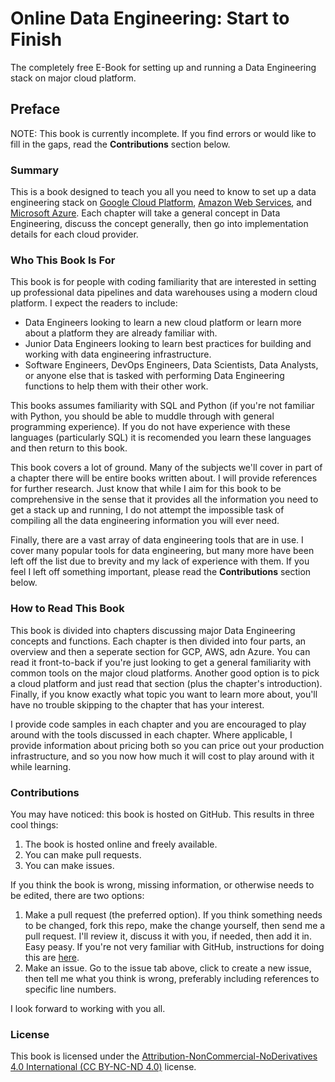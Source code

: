 # Online Data Engineering: Start to Finish
The completely free E-Book for setting up and running a Data Engineering stack on major cloud platform.

## Preface

NOTE: This book is currently incomplete. If you find errors or would like to fill in the gaps, read the **Contributions** section below.

### Summary
This is a book designed to teach you all you need to know to set up a data engineering stack on [Google Cloud Platform](https://cloud.google.com/), [Amazon Web Services](https://aws.amazon.com/), and [Microsoft Azure](https://azure.microsoft.com/en-us/). Each chapter will take a general concept in Data Engineering, discuss the concept generally, then go into implementation details for each cloud provider.

### Who This Book Is For
This book is for people with coding familiarity that are interested in setting up professional data pipelines and data warehouses using a modern cloud platform. I expect the readers to include:
* Data Engineers looking to learn a new cloud platform or learn more about a platform they are already familiar with.
* Junior Data Engineers looking to learn best practices for building and working with data engineering infrastructure.
* Software Engineers, DevOps Engineers, Data Scientists, Data Analysts, or anyone else that is tasked with performing Data Engineering functions to help them with their other work.

This books assumes familiarity with SQL and Python (if you're not familiar with Python, you should be able to muddle through with general programming experience). If you do not have experience with these languages (particularly SQL) it is recomended you learn these languages and then return to this book.

This book covers a lot of ground. Many of the subjects we'll cover in part of a chapter there will be entire books written about. I will provide references for further research. Just know that while I aim for this book to be comprehensive in the sense that it provides all the information you need to get a stack up and running, I do not attempt the impossible task of compiling all the data engineering information you will ever need.

Finally, there are a vast array of data engineering tools that are in use. I cover many popular tools for data engineering, but many more have been left off the list due to brevity and my lack of experience with them. If you feel I left off something important, please read the **Contributions** section below.

### How to Read This Book
This book is divided into chapters discussing major Data Engineering concepts and functions. Each chapter is then divided into four parts, an overview and then a seperate section for GCP, AWS, adn Azure. You can read it front-to-back if you're just looking to get a general familiarity with common tools on the major cloud platforms. Another good option is to pick a cloud platform and just read that section (plus the chapter's introduction). Finally, if you know exactly what topic you want to learn more about, you'll have no trouble skipping to the chapter that has your interest.

I provide code samples in each chapter and you are encouraged to play around with the tools discussed in each chapter. Where applicable, I provide information about pricing both so you can price out your production infrastructure, and so you now how much it will cost to play around with it while learning.

### Contributions

You may have noticed: this book is hosted on GitHub. This results in three cool things:
1. The book is hosted online and freely available.
2. You can make pull requests.
3. You can make issues.

If you think the book is wrong, missing information, or otherwise needs to be edited, there are two options:
1. Make a pull request (the preferred option). If you think something needs to be changed, fork this repo, make the change yourself, then send me a pull request. I'll review it, discuss it with you, if needed, then add it in. Easy peasy. If you're not very familiar with GitHub, instructions for doing this are [here](https://gist.github.com/Chaser324/ce0505fbed06b947d962).
2. Make an issue. Go to the issue tab above, click to create a new issue, then tell me what you think is wrong, preferably including references to specific line numbers.

I look forward to working with you all.

### License
This book is licensed under the [Attribution-NonCommercial-NoDerivatives 4.0 International (CC BY-NC-ND 4.0)](https://creativecommons.org/licenses/by-nc-nd/4.0/) license.
